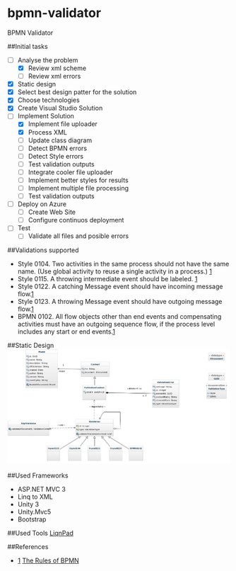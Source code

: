 bpmn-validator
==============

BPMN Validator


##Initial tasks
- [ ] Analyse the problem
    - [X] Review xml scheme
    - [ ] Review xml errors
- [X] Static design
- [X] Select best design patter for the solution
- [X] Choose technologies
- [X] Create Visual Studio Solution
- [ ] Implement Solution
    - [X] Implement file uploader
    - [X] Process XML
    - [ ] Update class diagram
    - [ ] Detect BPMN errors
    - [ ] Detect Style errors
    - [ ] Test validation outputs
    - [ ] Integrate cooler file uploader
    - [ ] Implement better styles for results
    - [ ] Implement multiple file processing
    - [ ] Test validation outputs
- [ ] Deploy on Azure
    - [ ] Create Web Site
    - [ ] Configure continuos deployment
- [ ] Test
    - [ ] Validate all files and posible errors

##Validations supported
- Style 0104.  Two activities in the same process should not have the same name.  (Use global activity to reuse a single activity in a process.) [1][1]
- Style 0115.  A throwing intermediate event should be labeled. [1][1]
- Style 0122.  A catching Message event should have incoming message flow.[1][1]
- Style 0123.  A throwing Message event should have outgoing message flow.[1][1]
- BPMN 0102.  All flow objects other than end events and compensating activities must have an outgoing sequence flow, if the process level includes any start or end events.[1][1]

##Static Design
![Class Diagram](./diagrams/uml_class_diagram.jpg)

##Used Frameworks
- ASP.NET MVC 3
- Linq to XML
- Unity 3
- Unity.Mvc5
- Bootstrap

##Used Tools
[LiqnPad](http://www.linqpad.net/)

##References
- [1] [The Rules of BPMN][1]

[1]:http://brsilver.com/the-rules-of-bpmn/
[2]:http://wiki.bizagi.com/en/index.php?title=Intermediate_Event#Intermediate_Events
